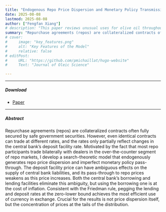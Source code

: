```yaml
---
title: "Endogenous Repo Price Dispersion and Monetary Policy Transmission" 
date: 2025-08-08
lastmod: 2025-08-08
author: ["Fengfan Xiang"]
# description: "This paper reviews unusual uses for olive oil throughout the Mediterranean world. Published in the Journal of Oleic Science, 2001." 
summary: "Repurchase agreements (repos) are collateralized contracts often fully secured by safe government securities. However, even identical contracts can trade at different rates, and the rates only partially reflect changes in the central bank’s deposit facility rate. Motivated by the fact that most repo participants trade bilaterally with dealers in the over-the-counter segment of repo markets, I develop a search-theoretic model that endogenously generates repo price dispersion and imperfect monetary policy pass-through. The deposit facility price can have ambiguous effects on the supply of central bank liabilities, and its pass-through to repo prices weakens as this price increases. Both the central bank’s borrowing and lending facilities eliminate this ambiguity, but using the borrowing one is at the cost of inflation. Consistent with the Friedman rule, pegging the lending and deposit rates at the zero-lower bound achieves the most efficient use of currency in exchange. Crucial for the results is not price dispersion itself, but the concentration of prices at the tails of the distribution." 
# cover:
#     image: "key_features.png"
#     alt: "Key Features of the Model"
#     relative: false
# editPost:
#     URL: "https://github.com/pmichaillat/hugo-website"
#     Text: "Journal of Oleic Science"

---
```


---

##### Download

+ [Paper](repo-rates_paper.pdf)
<!-- + [Slides](flight-to-safety_slides.pdf) -->

---

##### Abstract

Repurchase agreements (repos) are collateralized contracts often fully secured by safe government securities. 
However, even identical contracts can trade at different rates, and the rates only partially reflect changes in the central bank’s deposit facility rate. 
Motivated by the fact that most repo participants trade bilaterally with dealers in the over-the-counter segment of repo markets, I develop a search-theoretic model that endogenously generates repo price dispersion and imperfect monetary policy pass-through. 
The deposit facility price can have ambiguous effects on the supply of central bank liabilities, and its pass-through to repo prices weakens as this price increases. 
Both the central bank’s borrowing and lending facilities eliminate this ambiguity, but using the borrowing one is at the cost of inflation. 
Consistent with the Friedman rule, pegging the lending and deposit rates at the zero-lower bound achieves the most efficient use of currency in exchange. 
Crucial for the results is not price dispersion itself, but the concentration of prices at the tails of the distribution.


<!-- ---

##### Citation

Unterholzer, Detlev A., and  Moritz-Maria von Igelfeld. 2001. "Unusual Uses For Olive Oil." *Journal of Oleic Science* 34 (1): 449–489. http://www.alexandermccallsmith.com/book/unusual-uses-for-olive-oil.

```BibTeX
@article{UV01,
author = {Detlev A. Unterholzer and Moritz-Maria von Igelfeld},
year = {2001},
title ={Unusual Uses For Olive Oil},
journal = {Journal of Oleic Science},
volume = {34),
number = {1},
pages = {449--489},
url = {http://www.alexandermccallsmith.com/book/unusual-uses-for-olive-oil}}
```
 -->
